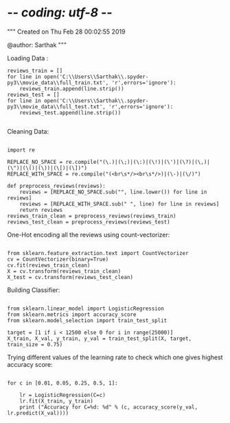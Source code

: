 # -*- coding: utf-8 -*-
"""
Created on Thu Feb 28 00:02:55 2019

@author: Sarthak
"""

Loading Data : 
```
reviews_train = []
for line in open('C:\\Users\\Sarthak\\.spyder-py3\\movie_data\\full_train.txt', 'r',errors='ignore'):
    reviews_train.append(line.strip())
reviews_test = []
for line in open('C:\\Users\\Sarthak\\.spyder-py3\\movie_data\\full_test.txt', 'r',errors='ignore'):
    reviews_test.append(line.strip())
    
 ```
Cleaning Data:
```

import re

REPLACE_NO_SPACE = re.compile("(\.)|(\;)|(\:)|(\!)|(\')|(\?)|(\,)|(\")|(\()|(\))|(\[)|(\])")
REPLACE_WITH_SPACE = re.compile("(<br\s*/><br\s*/>)|(\-)|(\/)")

def preprocess_reviews(reviews):
    reviews = [REPLACE_NO_SPACE.sub("", line.lower()) for line in reviews]
    reviews = [REPLACE_WITH_SPACE.sub(" ", line) for line in reviews]
    return reviews
reviews_train_clean = preprocess_reviews(reviews_train)
reviews_test_clean = preprocess_reviews(reviews_test)

```

One-Hot encoding all the reviews using count-vectorizer:
```

from sklearn.feature_extraction.text import CountVectorizer
cv = CountVectorizer(binary=True)
cv.fit(reviews_train_clean)
X = cv.transform(reviews_train_clean)
X_test = cv.transform(reviews_test_clean)

```

Building Classifier:
```

from sklearn.linear_model import LogisticRegression
from sklearn.metrics import accuracy_score
from sklearn.model_selection import train_test_split

target = [1 if i < 12500 else 0 for i in range(25000)]
X_train, X_val, y_train, y_val = train_test_split(X, target, train_size = 0.75)

```

Trying different values of the learning rate to check which one gives highest accuracy score:
```

for c in [0.01, 0.05, 0.25, 0.5, 1]:
    
    lr = LogisticRegression(C=c)
    lr.fit(X_train, y_train)
    print ("Accuracy for C=%d: %d" % (c, accuracy_score(y_val, lr.predict(X_val))))

```


